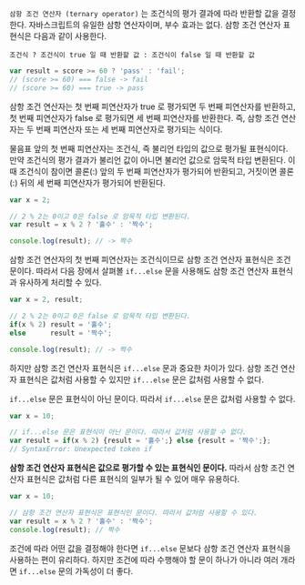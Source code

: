 `삼항 조건 연산자 (ternary operator)` 는 조건식의 평가 결과에 따라 반환할 값을 결정한다. 자바스크립트의 유일한 삼항 연산자이며, 부수 효과는 없다. 삼항 조건 연산자 표현식은 다음과 같이 사용한다.

`조건식 ? 조건식이 true 일 때 반환할 값 : 조건식이 false 일 때 반환할 값`

```javascript
var result = score >= 60 ? 'pass' : 'fail';
// (score >= 60) === false -> fail
// (score >= 60) === true -> pass
```

삼항 조건 연산자는 첫 번째 피연산자가 true 로 평가되면 두 번째 피연산자를 반환하고, 첫 번째 피연산자가 false 로 평가되면 세 번째 피연산자를 반환한다. 즉, 삼항 조건 연산자는 두 번째 피연산자 또는 세 번째 피연산자로 평가되는 식이다.

물음표 앞의 첫 번째 피연산자는 조건식, 즉 불리언 타입의 값으로 평가될 표현식이다. 만약 조건식의 평가 결과가 불리언 값이 아니면 불리언 값으로 암묵적 타입 변환된다. 이때 조건식이 참이면 콜론(:) 앞의 두 번째 피연산자가 평가되어 반환되고, 거짓이면 콜론(:) 뒤의 세 번째 피연산자가 평가되어 반환된다.

```javascript
var x = 2;

// 2 % 2는 0이고 0은 false 로 암묵적 타입 변환된다.
var result = x % 2 ? '홀수' : '짝수';

console.log(result); // -> 짝수
```

삼항 조건 연산자의 첫 번째 피연산자는 조건식이므로 삼항 조건 연산자 표현식은 조건문이다. 따라서 다음 장에서 살펴볼 `if...else` 문을 사용해도 삼항 조건 연산자 표현식과 유사하게 처리할 수 있다.

```javascript
var x = 2, result;

// 2 % 2는 0이고 0은 false 로 암묵적 타입 변환된다.
if(x % 2) result = '홀수';
else      result = '짝수';

console.log(result); // -> 짝수
```

하지만 삼항 조건 연산자 표현식은 `if...else` 문과 중요한 차이가 있다. 삼항 조건 연산자 표현식은 값처럼 사용할 수 있지만 `if...else` 문은 값처럼 사용할 수 없다.

`if...else` 문은 표현식이 아닌 문이다. 따라서 `if...else` 문은 값처럼 사용할 수 없다.

```javascript
var x = 10;

// if...else 문은 표현식이 아닌 문이다. 따라서 값처럼 사용할 수 없다.
var result = if(x % 2) {result = '홀수';} else {result = '짝수';};
// SyntaxError: Unexpected token if
```

**삼항 조건 연산자 표현식은 값으로 평가할 수 있는 표현식인 문이다.** 따라서 삼항 조건 연산자 표현식은 값처럼 다른 표현식의 일부가 될 수 있어 매우 유용하다.

```javascript
var x = 10;

// 삼항 조건 연산자 표현식은 표현식인 문이다. 따라서 값처럼 사용할 수 있다.
var result = x % 2 ? '홀수' : '짝수';
console.log(result); // 짝수
```

조건에 따라 어떤 값을 결정해야 한다면 `if...else` 문보다 삼항 조건 연산자 표현식을 사용하는 편이 유리하다. 하지만 조건에 따라 수행해야 할 문이 하나가 아니라 여러 개라면 `if...else` 문의 가독성이 더 좋다.